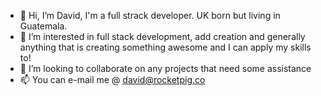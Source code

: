 - 👋 Hi, I’m David, I'm a full strack developer. UK born but living in Guatemala.
- 👀 I’m interested in full stack development, add creation and generally anything that is creating something awesome and I can apply my skills to!
- 💞️ I’m looking to collaborate on any projects that need some assistance
- 📫 You can e-mail me @ david@rocketpig.co


